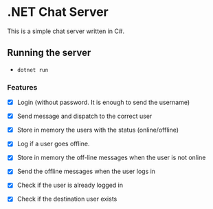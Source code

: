 .NET Chat Server
================

This is a simple chat server written in C#.

## Running the server
- `dotnet run`

### Features

- [X] Login (without password. It is enough to send the username)
- [X] Send message and dispatch to the correct user
- [X] Store in memory the users with the status (online/offline)
- [X] Log if a user goes offline.
- [X] Store in memory the off-line messages when the user is not online
- [X] Send the offline messages when the user logs in
- [X] Check if the user is already logged in
- [X] Check if the destination user exists

